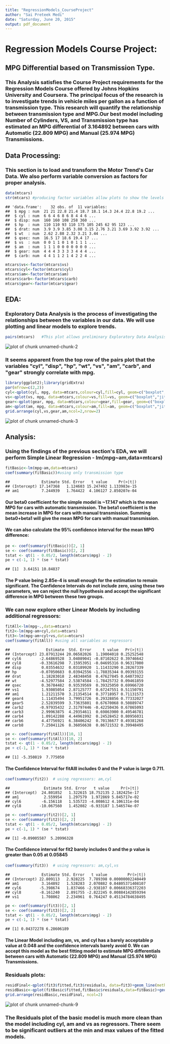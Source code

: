 ```yaml
---
title: "RegressionModels_CourseProject"
author: "Sai Preteek Medi"
date: "Saturday, June 20, 2015"
output: pdf_document
---
```

# Regression Models Course Project: 

## MPG Differential based on Transmission Type.

### This Analysis satisfies the Course Project requirements for the Regression Models Course offered by Johns Hopkins University and Coursera. The principal focus of the research is to investigate trends in vehicle miles per gallon as a function of transmission type. This research will quantify the relationship between transmission type and MPG.Our best model including Number of Cylinders, VS, and Transmission type has estimated an MPG differential of 3.164892 between cars with Automatic (22.809 MPG) and Manual (25.974 MPG) Transmissions.

## Data Processing:
### This section is to load and transform the Motor Trend's Car Data. We also perform variable conversion as factors for proper analysis.

```r
data(mtcars)
str(mtcars) #producing factor variables allow plots to show the levels for certain variables.
```

```
## 'data.frame':	32 obs. of  11 variables:
##  $ mpg : num  21 21 22.8 21.4 18.7 18.1 14.3 24.4 22.8 19.2 ...
##  $ cyl : num  6 6 4 6 8 6 8 4 4 6 ...
##  $ disp: num  160 160 108 258 360 ...
##  $ hp  : num  110 110 93 110 175 105 245 62 95 123 ...
##  $ drat: num  3.9 3.9 3.85 3.08 3.15 2.76 3.21 3.69 3.92 3.92 ...
##  $ wt  : num  2.62 2.88 2.32 3.21 3.44 ...
##  $ qsec: num  16.5 17 18.6 19.4 17 ...
##  $ vs  : num  0 0 1 1 0 1 0 1 1 1 ...
##  $ am  : num  1 1 1 0 0 0 0 0 0 0 ...
##  $ gear: num  4 4 4 3 3 3 3 4 4 4 ...
##  $ carb: num  4 4 1 1 2 1 4 2 2 4 ...
```

```r
mtcars$vs<-factor(mtcars$vs)
mtcars$cyl<-factor(mtcars$cyl)
mtcars$am<-factor(mtcars$am)
mtcars$carb<-factor(mtcars$carb)
mtcars$gear<-factor(mtcars$gear)
```

## EDA:
### Exploratory Data Analysis is the process of investigating the relationships between the variables in our data. We will use plotting and linear models to explore trends.

```r
pairs(mtcars)   #This plot allows preliminary Exploratory Data Analysis.
```

![plot of chunk unnamed-chunk-2](figure/unnamed-chunk-2-1.png) 
### It seems apparent from the top row of the pairs plot that the variables "cyl", "disp", "hp", "wt", "vs", "am", "carb", and "gear" strongly correlate with mpg. 


```r
library(ggplot2);library(gridExtra)
par(mfrow=c(2,2))
cyl<-qplot(cyl, mpg, data=mtcars,colour=cyl,fill=cyl, geom=c("boxplot","jitter"), main="Number of Cylinders")
vs<-qplot(vs, mpg, data=mtcars,colour=vs,fill=vs, geom=c("boxplot","jitter"), main="Type of VS")
gear<-qplot(gear, mpg, data=mtcars,colour=gear,fill=gear, geom=c("boxplot","jitter"), main="Number of Gears")
am<-qplot(am, mpg, data=mtcars,colour=am,fill=am, geom=c("boxplot","jitter"),main="Transmission Type")
grid.arrange(cyl,vs,gear,am,ncol=2,nrow=2)
```

![plot of chunk unnamed-chunk-3](figure/unnamed-chunk-3-1.png) 

## Analysis: 
### Using the findings of the previous section's EDA, we will perform Simple Linear Regression - lm(mpg~am,data=mtcars)

```r
fitBasic<-lm(mpg~am,data=mtcars)
coef(summary(fitBasic))#using only transmission type 
```

```
##              Estimate Std. Error   t value     Pr(>|t|)
## (Intercept) 17.147368   1.124603 15.247492 1.133983e-15
## am1          7.244939   1.764422  4.106127 2.850207e-04
```
#### Our beta0 coefficient for the simple model is ~17.147 which is the mean MPG for cars with automatic transmission. The beta1 coefficient is the mean increase in MPG for cars with manual transmission. Summing beta0+beta1 will give the mean MPG for cars with manual transmission. 

#### We can also calculate the 95% confidence interval for the mean MPG difference:


```r
pe <- coef(summary(fitBasic))[2, 1]
se <- coef(summary(fitBasic))[2, 2]
tstat <- qt(1 - 0.05/2, length(mtcars$mpg) - 2) 
pe + c(-1, 1) * (se * tstat)
```

```
## [1]  3.64151 10.84837
```
#### The P value being 2.85e-4 is small enough for the estimation to remain significant. The Confidence Intervals do not include zero, using these two parameters, we can reject the null hypothesis and accept the significant difference in MPG between these two groups.


### We can now explore other Linear Models by including additional regressors:

```r
fitAll<-lm(mpg~.,data=mtcars)
fit2<-lm(mpg~am+cyl,data=mtcars)
fit3<-lm(mpg~am+cyl+vs,data=mtcars)
coef(summary(fitAll)) #using all variables as regressors
```

```
##                Estimate  Std. Error     t value   Pr(>|t|)
## (Intercept) 23.87913244 20.06582026  1.19004018 0.25252548
## cyl6        -2.64869528  3.04089041 -0.87102622 0.39746642
## cyl8        -0.33616298  7.15953951 -0.04695316 0.96317000
## disp         0.03554632  0.03189920  1.11433290 0.28267339
## hp          -0.07050683  0.03942556 -1.78835344 0.09393155
## drat         1.18283018  2.48348458  0.47627845 0.64073922
## wt          -4.52977584  2.53874584 -1.78425732 0.09461859
## qsec         0.36784482  0.93539569  0.39325050 0.69966720
## vs1          1.93085054  2.87125777  0.67247551 0.51150791
## am1          1.21211570  3.21354514  0.37718957 0.71131573
## gear4        1.11435494  3.79951726  0.29328856 0.77332027
## gear5        2.52839599  3.73635801  0.67670068 0.50889747
## carb2       -0.97935432  2.31797446 -0.42250436 0.67865093
## carb3        2.99963875  4.29354611  0.69863900 0.49546781
## carb4        1.09142288  4.44961992  0.24528452 0.80956031
## carb6        4.47756921  6.38406242  0.70136677 0.49381268
## carb8        7.25041126  8.36056638  0.86721532 0.39948495
```

```r
pe <- coef(summary(fitAll))[10, 1]
se <- coef(summary(fitAll))[10, 2]
tstat <- qt(1 - 0.05/2, length(mtcars$mpg) - 2) 
pe + c(-1, 1) * (se * tstat) 
```

```
## [1] -5.350819  7.775050
```
#### The Confidence Interval for fitAlll includes 0 and the P value is large 0.711.

```r
coef(summary(fit2))  # using regressors: am,cyl
```

```
##               Estimate Std. Error   t value     Pr(>|t|)
## (Intercept)  24.801852   1.322615 18.752135 2.182425e-17
## am1           2.559954   1.297579  1.972869 5.845717e-02
## cyl6         -6.156118   1.535723 -4.008612 4.106131e-04
## cyl8        -10.067560   1.452082 -6.933187 1.546574e-07
```

```r
pe <- coef(summary(fit2))[2, 1]
se <- coef(summary(fit2))[2, 2]
tstat <- qt(1 - 0.05/2, length(mtcars$mpg) - 2) 
pe + c(-1, 1) * (se * tstat)
```

```
## [1] -0.09005587  5.20996328
```
#### The Confidence interval for fit2 barely includes 0 and the p value is greater than 0.05 at 0.05845

```r
coef(summary(fit3))  # using regressors: am,cyl,vs
```

```
##              Estimate Std. Error   t value         Pr(>|t|)
## (Intercept) 22.809113   2.928225  7.789398 0.00000002240449
## am1          3.164892   1.528283  2.070882 0.04805371408107
## cyl6        -5.398674   1.837466 -2.938107 0.00668336372203
## cyl8        -8.161240   2.891755 -2.822245 0.00884142859394
## vs1          1.708062   2.234961  0.764247 0.45134784638495
```

```r
pe <- coef(summary(fit3))[2, 1]
se <- coef(summary(fit3))[2, 2]
tstat <- qt(1 - 0.05/2, length(mtcars$mpg) - 2) 
pe + c(-1, 1) * (se * tstat)
```

```
## [1] 0.04372278 6.28606189
```
#### The Linear Model including am, vs, and cyl has a barely acceptable p value at 0.048 and the confidence intervals barely avoid 0. We can accept this model as the best fitting model to estimate MPG differentials between cars with Automatic (22.809 MPG) and Manual (25.974 MPG) Transmissions.


### Residuals plots:

```r
residFinal<-qplot(fit3$fitted,fit3$residuals, data=fit3)+geom_line(method="lm")
residBasic<-qplot(fitBasic$fitted,fitBasic$residuals,data=fitBasic)+geom_smooth(method="lm")
grid.arrange(residBasic,residFinal, ncol=2)
```

![plot of chunk unnamed-chunk-9](figure/unnamed-chunk-9-1.png) 
### The Residuals plot of the basic model is much more clean than the model including cyl, am and vs as regressors. There seem to be significant outliers at the min and max values of the fitted models.

